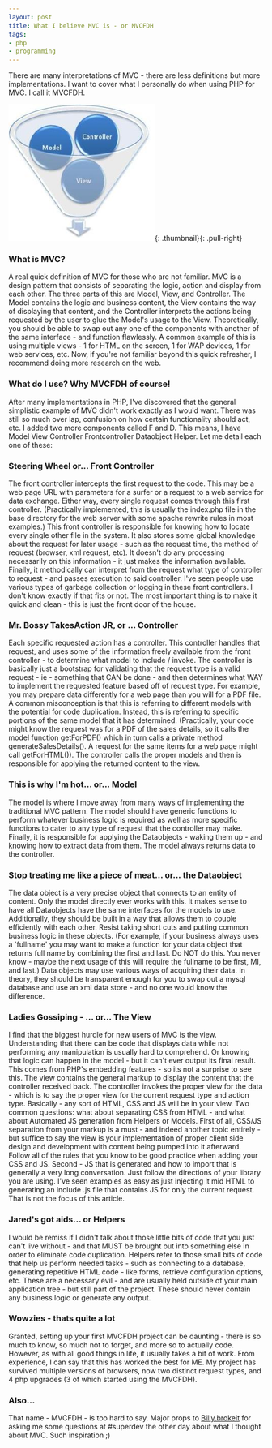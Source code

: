 ```yaml
---
layout: post
title: What I believe MVC is - or MVCFDH
tags:
- php
- programming
---
```

There are many interpretations of MVC - there are less definitions but more implementations.  I want to cover what I personally do when using PHP for MVC.  I call it MVCFDH.

[![](/uploads/2008/mvc.jpg)](/uploads/2008/mvc.jpg){: .thumbnail}{: .pull-right}

### What is MVC?

A real quick definition of MVC for those who are not familiar.  MVC is a design pattern that consists of separating the logic, action and display from each other.  The three parts of this are Model, View, and Controller.  The Model contains the logic and business content, the View contains the way of displaying that content, and the Controller interprets the actions being requested by the user to glue the Model's usage to the View.  Theoretically, you should be able to swap out any one of the components with another of the same interface - and function flawlessly.  A common example of this is using multiple views - 1 for HTML on the screen, 1 for WAP devices, 1 for web services, etc.  Now, if you're not familiar beyond this quick refresher, I recommend doing more research on the web.

### What do I use?  Why MVCFDH of course!

After many implementations in PHP, I've discovered that the general simplistic example of MVC didn't work exactly as I would want.  There was still so much over lap, confusion on how certain functionality should act, etc.  I added two more components called F and D.  This means, I have Model View Controller Frontcontroller Dataobject Helper.  Let me detail each one of these:

### Steering Wheel or... Front Controller

The front controller intercepts the first request to the code.  This may be a web page URL with parameters for a surfer or a request to a web service for data exchange.  Either way, every single request comes through this first controller.  (Practically implemented, this is usually the index.php file in the base directory for the web server with some apache rewrite rules in most examples.)  This front controller is responsible for knowing how to locate every single other file in the system.  It also stores some global knowledge about the request for later usage - such as the request time, the method of request (browser, xml request, etc).  It doesn't do any processing necessarily on this information - it just makes the information available.  Finally, it methodically can interpret from the request what type of controller to request - and passes execution to said controller.  I've seen people use various types of garbage collection or logging in these front controllers.  I don't know exactly if that fits or not.  The most important thing is to make it quick and clean - this is just the front door of the house.

### Mr. Bossy TakesAction JR, or ... Controller

Each specific requested action has a controller.  This controller handles that request, and uses some of the information freely available from the front controller - to determine what model to include / invoke.  The controller is basically just a bootstrap for validating that the request type is a valid request - ie - something that CAN be done - and then determines what WAY to implement the requested feature based off of request type.  For example, you may prepare data differently for a web page than you will for a PDF file.  A common misconception is that this is referring to different models with the potential for code duplication.  Instead, this is referring to specific portions of the same model that it has determined.  (Practically, your code might know the request was for a PDF of the sales details, so it calls the model function getForPDF() which in turn calls a private method generateSalesDetails().  A request for the same items for a web page might call getForHTML()).  The controller calls the proper models and then is responsible for applying the returned content to the view.

### This is why I'm hot... or... Model

The model is where I move away from many ways of implementing the traditional MVC pattern.  The model should have generic functions to perform whatever business logic is required as well as more specific functions to cater to any type of request that the controller may make.  Finally, it is responsible for applying the Dataobjects - waking them up - and knowing how to extract data from them.  The model always returns data to the controller.

### Stop treating me like a piece of meat... or... the Dataobject

The data object is a very precise object that connects to an entity of content.  Only the model directly ever works with this.  It makes sense to have all Dataobjects have the same interfaces for the models to use.  Additionally, they should be built in a way that allows them to couple efficiently with each other.  Resist taking short cuts and putting common business logic in these objects. (For example, if your business always uses a 'fullname' you may want to make a function for your data object that returns full name by combining the first and last. Do NOT do this.  You never know - maybe the next usage of this will require the fullname to be first, MI, and last.)  Data objects may use various ways of acquiring their data.  In theory, they should be transparent enough for you to swap out a mysql database and use an xml data store - and no one would know the difference.

### Ladies Gossiping - ... or... The View

I find that the biggest hurdle for new users of MVC is the view.  Understanding that there can be code that displays data while not performing any manipulation is usually hard to comprehend.  Or knowing that logic can happen in the model - but it can't ever output its final result.  This comes from PHP's embedding features - so its not a surprise to see this.  The view contains the general markup to display the content that the controller received back.  The controller invokes the proper view for the data - which is to say the proper view for the current request type and action type.  Basically - any sort of HTML, CSS and JS will be in your view.  Two common questions: what about separating CSS from HTML - and what about Automated JS generation from Helpers or Models.  First of all, CSS/JS separation from your markup is a must - and indeed another topic entirely - but suffice to say the view is your implementation of proper client side design and development with content being pumped into it afterward.  Follow all of the rules that you know to be good practice when adding your CSS and JS.  Second - JS that is generated and how to import that is generally a very long conversation.  Just follow the directions of your library you are using.  I've seen examples as easy as just injecting it mid HTML to generating an include .js file that contains JS for only the current request.  That is not the focus of this article.

### Jared's got aids... or Helpers

I would be remiss if I didn't talk about those little bits of code that you just can't live without - and that MUST be brought out into something else in order to eliminate code duplication.  Helpers refer to those small bits of code that help us perform needed tasks - such as connecting to a database, generating repetitive HTML code - like forms, retrieve configuration options, etc.  These are a necessary evil - and are usually held outside of your main application tree - but still part of the project.  These should never contain any business logic or generate any output.

### Wowzies - thats quite a lot

Granted, setting up your first MVCFDH project can be daunting - there is so much to know, so much not to forget, and more so to actually code.  However, as with all good things in life, it usually takes a bit of work.  From experience, I can say that this has worked the best for ME.  My project has survived multiple versions of browsers, now two distinct request types, and 4 php upgrades (3 of which started using the MVCFDH).

### Also...

That name - MVCFDH - is too hard to say.  Major props to [Billy.brokeit](http://www.billygilbert.net) for asking me some questions at #superdev the other day about what I thought about MVC.  Such inspiration ;)
